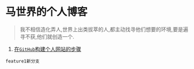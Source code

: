 # 马世界的个人博客
> 我不相信造化弄人,世界上出类拔萃的人,都主动找寻他们想要的环境,要是遍寻不获,他们就创造一个.

1. [在```GitHub```构建个人网站的步骤][1]

```
feature1新分支
```

[1]:https://worldkingma.github.io/2017/09/build-blog/